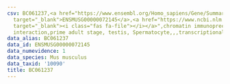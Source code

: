 ```yaml
---
csv: BC061237,<a href="https://www.ensembl.org/Homo_sapiens/Gene/Summary?db=core;g=ENSMUSG00000072145"
  target="_blank">ENSMUSG00000072145</a>,<a href="https://www.ncbi.nlm.nih.gov/pubmed/25450459"
  target="_blank"><i class="fas fa-file"></i></a>",chromatin immunoprecipitation assay,direct
  interaction,prime adult stage, testis, Spermatocyte,,,transcriptional regulation,
data_alias: BC061237
data_id: ENSMUSG00000072145
data_numevidence: 1
data_species: Mus musculus
data_taxid: '10090'
title: BC061237
---
```

